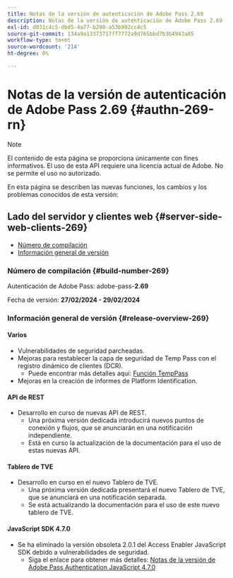 ```yaml
---
title: Notas de la versión de autenticación de Adobe Pass 2.69
description: Notas de la versión de autenticación de Adobe Pass 2.69
exl-id: d031c4c5-dbd5-4a77-b298-a53b992cc4c5
source-git-commit: 134a9a13373717ff7772a9d765bbd7b3b4943a85
workflow-type: tm+mt
source-wordcount: '214'
ht-degree: 0%

---
```


# Notas de la versión de autenticación de Adobe Pass 2.69 {#authn-269-rn}

>[!NOTE]
>
>El contenido de esta página se proporciona únicamente con fines informativos. El uso de esta API requiere una licencia actual de Adobe. No se permite el uso no autorizado.

En esta página se describen las nuevas funciones, los cambios y los problemas conocidos de esta versión:

## Lado del servidor y clientes web {#server-side-web-clients-269}

* [Número de compilación](#build-number-269)
* [Información general de versión](#release-overview-269)

### Número de compilación {#build-number-269}

Autenticación de Adobe Pass: adobe-pass-**2.69**

Fecha de versión: **27/02/2024 - 29/02/2024**

### Información general de versión {#release-overview-269}

#### Varios

* Vulnerabilidades de seguridad parcheadas.
* Mejoras para restablecer la capa de seguridad de Temp Pass con el registro dinámico de clientes (DCR).
   * Puede encontrar más detalles aquí: [Función TempPass](../integration-guide-programmers/features-premium/temporary-access/temp-pass-feature.md)
* Mejoras en la creación de informes de Platform Identification.

#### API de REST

* Desarrollo en curso de nuevas API de REST.
   * Una próxima versión dedicada introducirá nuevos puntos de conexión y flujos, que se anunciarán en una notificación independiente.
   * Está en curso la actualización de la documentación para el uso de estas nuevas API.

#### Tablero de TVE

* Desarrollo en curso en el nuevo Tablero de TVE.
   * Una próxima versión dedicada presentará el nuevo Tablero de TVE, que se anunciará en una notificación separada.
   * Se está actualizando la documentación para el uso de este nuevo tablero de TVE.

#### JavaScript SDK 4.7.0

* Se ha eliminado la versión obsoleta 2.0.1 del Access Enabler JavaScript SDK debido a vulnerabilidades de seguridad.
   * Siga el enlace para obtener más detalles: [Notas de la versión de Adobe Pass Authentication JavaScript 4.7.0](authn-rn-javascript-470.md)
